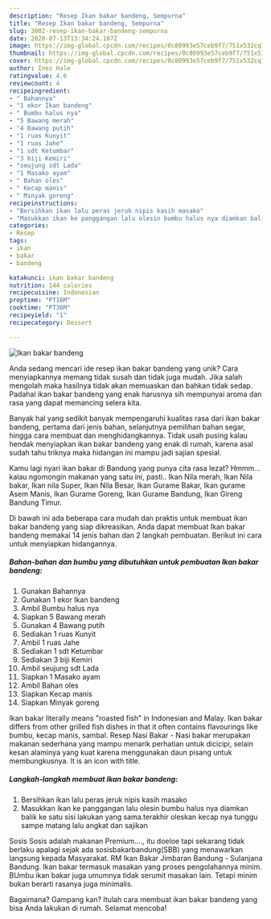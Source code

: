 ```yaml
---
description: "Resep Ikan bakar bandeng, Sempurna"
title: "Resep Ikan bakar bandeng, Sempurna"
slug: 3002-resep-ikan-bakar-bandeng-sempurna
date: 2020-07-13T13:34:24.107Z
image: https://img-global.cpcdn.com/recipes/0c80993e57ceb9f7/751x532cq70/ikan-bakar-bandeng-foto-resep-utama.jpg
thumbnail: https://img-global.cpcdn.com/recipes/0c80993e57ceb9f7/751x532cq70/ikan-bakar-bandeng-foto-resep-utama.jpg
cover: https://img-global.cpcdn.com/recipes/0c80993e57ceb9f7/751x532cq70/ikan-bakar-bandeng-foto-resep-utama.jpg
author: Inez Hale
ratingvalue: 4.6
reviewcount: 4
recipeingredient:
- " Bahannya"
- "1 ekor Ikan bandeng"
- " Bumbu halus nya"
- "5 Bawang merah"
- "4 Bawang putih"
- "1 ruas Kunyit"
- "1 ruas Jahe"
- "1 sdt Ketumbar"
- "3 biji Kemiri"
- "seujung sdt Lada"
- "1 Masako ayam"
- " Bahan oles"
- " Kecap manis"
- " Minyak goreng"
recipeinstructions:
- "Bersihkan ikan lalu peras jeruk nipis kasih masako"
- "Masukkan ikan ke panggangan lalu olesin bumbu halus nya diamkan balik ke satu sisi lakukan yang sama.terakhir oleskan kecap nya tunggu sampe matang lalu angkat dan sajikan"
categories:
- Resep
tags:
- ikan
- bakar
- bandeng

katakunci: ikan bakar bandeng 
nutrition: 144 calories
recipecuisine: Indonesian
preptime: "PT16M"
cooktime: "PT36M"
recipeyield: "1"
recipecategory: Dessert

---
```



![Ikan bakar bandeng](https://img-global.cpcdn.com/recipes/0c80993e57ceb9f7/751x532cq70/ikan-bakar-bandeng-foto-resep-utama.jpg)

Anda sedang mencari ide resep ikan bakar bandeng yang unik? Cara menyiapkannya memang tidak susah dan tidak juga mudah. Jika salah mengolah maka hasilnya tidak akan memuaskan dan bahkan tidak sedap. Padahal ikan bakar bandeng yang enak harusnya sih mempunyai aroma dan rasa yang dapat memancing selera kita.

Banyak hal yang sedikit banyak mempengaruhi kualitas rasa dari ikan bakar bandeng, pertama dari jenis bahan, selanjutnya pemilihan bahan segar, hingga cara membuat dan menghidangkannya. Tidak usah pusing kalau hendak menyiapkan ikan bakar bandeng yang enak di rumah, karena asal sudah tahu triknya maka hidangan ini mampu jadi sajian spesial.

Kamu lagi nyari ikan bakar di Bandung yang punya cita rasa lezat? Hmmm… kalau ngomongin makanan yang satu ini, pasti.. Ikan Nila merah, Ikan Nila bakar, Ikan nila Super, Ikan Nila Besar, Ikan Gurame Bakar, Ikan gurame Asem Manis, Ikan Gurame Goreng, Ikan Gurame Bandung, Ikan Gireng Bandung Timur.


Di bawah ini ada beberapa cara mudah dan praktis untuk membuat ikan bakar bandeng yang siap dikreasikan. Anda dapat membuat Ikan bakar bandeng memakai 14 jenis bahan dan 2 langkah pembuatan. Berikut ini cara untuk menyiapkan hidangannya.

<!--inarticleads1-->

##### Bahan-bahan dan bumbu yang dibutuhkan untuk pembuatan Ikan bakar bandeng:

1. Gunakan  Bahannya
1. Gunakan 1 ekor Ikan bandeng
1. Ambil  Bumbu halus nya
1. Siapkan 5 Bawang merah
1. Gunakan 4 Bawang putih
1. Sediakan 1 ruas Kunyit
1. Ambil 1 ruas Jahe
1. Sediakan 1 sdt Ketumbar
1. Sediakan 3 biji Kemiri
1. Ambil seujung sdt Lada
1. Siapkan 1 Masako ayam
1. Ambil  Bahan oles
1. Siapkan  Kecap manis
1. Siapkan  Minyak goreng


Ikan bakar literally means &#34;roasted fish&#34; in Indonesian and Malay. Ikan bakar differs from other grilled fish dishes in that it often contains flavourings like bumbu, kecap manis, sambal. Resep Nasi Bakar - Nasi bakar merupakan makanan sederhana yang mampu menarik perhatian untuk dicicipi, selain kesan alaminya yang kuat karena menggunakan daun pisang untuk membungkusnya. It is an icon with title. 

<!--inarticleads2-->

##### Langkah-langkah membuat Ikan bakar bandeng:

1. Bersihkan ikan lalu peras jeruk nipis kasih masako
1. Masukkan ikan ke panggangan lalu olesin bumbu halus nya diamkan balik ke satu sisi lakukan yang sama.terakhir oleskan kecap nya tunggu sampe matang lalu angkat dan sajikan


Sosis Sosis adalah makanan Premium…., itu doeloe tapi sekarang tidak berlaku apalagi sejak ada sosisbakarbandung(SBB) yang menawarkan langsung kepada Masyarakat. RM Ikan Bakar Jimbaran Bandung - Sulanjana Bandung. Ikan bakar termasuk masakan yang proses pengolahannya minim. BUmbu ikan bakar juga umumnya tidak serumit masakan lain. Tetapi minim bukan berarti rasanya juga minimalis. 

Bagaimana? Gampang kan? Itulah cara membuat ikan bakar bandeng yang bisa Anda lakukan di rumah. Selamat mencoba!
